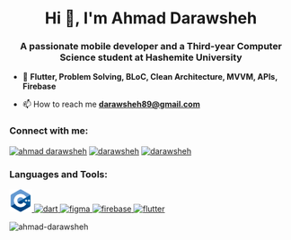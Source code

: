 <h1 align="center">Hi 👋, I'm Ahmad Darawsheh</h1>
<h3 align="center">A passionate mobile developer and a Third-year Computer Science student at Hashemite University</h3>

- 🌱 **Flutter, Problem Solving, BLoC, Clean Architecture, MVVM, APIs, Firebase**

- 📫 How to reach me **darawsheh89@gmail.com**

<h3 align="left">Connect with me:</h3>
<p align="left">
<a href="https://www.linkedin.com/in/ahmad-darawsheh-183891283" target="blank"><img align="center" src="https://raw.githubusercontent.com/rahuldkjain/github-profile-readme-generator/master/src/images/icons/Social/linked-in-alt.svg" alt="ahmad darawsheh" height="30" width="40" /></a>
<a href="https://codeforces.com/profile/darawsheh" target="blank"><img align="center" src="https://raw.githubusercontent.com/rahuldkjain/github-profile-readme-generator/master/src/images/icons/Social/codeforces.svg" alt="darawsheh" height="30" width="40" /></a>
<a href="https://www.leetcode.com/darawsheh" target="blank"><img align="center" src="https://raw.githubusercontent.com/rahuldkjain/github-profile-readme-generator/master/src/images/icons/Social/leet-code.svg" alt="darawsheh" height="30" width="40" /></a>
</p>

<h3 align="left">Languages and Tools:</h3>
<p align="left"> <a href="https://www.w3schools.com/cpp/" target="_blank" rel="noreferrer"> <img src="https://raw.githubusercontent.com/devicons/devicon/master/icons/cplusplus/cplusplus-original.svg" alt="cplusplus" width="40" height="40"/> </a> <a href="https://dart.dev" target="_blank" rel="noreferrer"> <img src="https://www.vectorlogo.zone/logos/dartlang/dartlang-icon.svg" alt="dart" width="40" height="40"/> </a> <a href="https://www.figma.com/" target="_blank" rel="noreferrer"> <img src="https://www.vectorlogo.zone/logos/figma/figma-icon.svg" alt="figma" width="40" height="40"/> </a> <a href="https://firebase.google.com/" target="_blank" rel="noreferrer"> <img src="https://www.vectorlogo.zone/logos/firebase/firebase-icon.svg" alt="firebase" width="40" height="40"/> </a> <a href="https://flutter.dev" target="_blank" rel="noreferrer"> <img src="https://www.vectorlogo.zone/logos/flutterio/flutterio-icon.svg" alt="flutter" width="40" height="40"/> </a> </p>

<p><img align="center" src="https://github-readme-stats.vercel.app/api/top-langs?username=ahmad-darawsheh&show_icons=true&locale=en&layout=compact" alt="ahmad-darawsheh" /></p>
